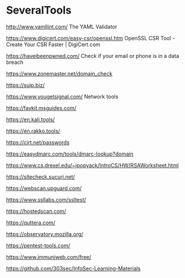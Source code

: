 # SeveralTools

http://www.yamllint.com/ The YAML Validator

https://www.digicert.com/easy-csr/openssl.htm OpenSSL CSR Tool - Create Your CSR Faster | DigiCert.com

https://haveibeenpwned.com/ Check if your email or phone is in a data breach

https://www.zonemaster.net/domain_check

https://suip.biz/

https://www.yougetsignal.com/ Network tools

https://favkit.msguides.com/

https://en.kali.tools/

https://en.rakko.tools/

https://cirt.net/passwords

https://easydmarc.com/tools/dmarc-lookup?domain

https://www.cs.drexel.edu/~jpopyack/IntroCS/HW/RSAWorksheet.html

https://sitecheck.sucuri.net/

https://webscan.upguard.com/

https://www.ssllabs.com/ssltest/

https://hostedscan.com/

https://quttera.com/

https://observatory.mozilla.org/

https://pentest-tools.com/

https://www.immuniweb.com/free/

https://github.com/303sec/InfoSec-Learning-Materials









